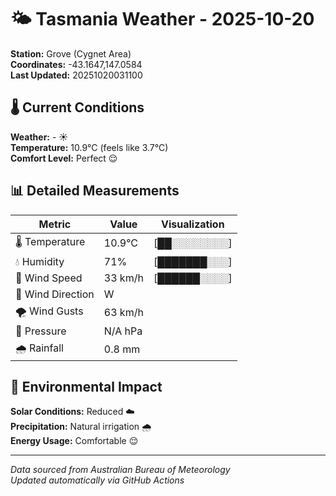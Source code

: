 # 🌤️ Tasmania Weather - 2025-10-20

**Station:** Grove (Cygnet Area)  
**Coordinates:** -43.1647,147.0584  
**Last Updated:** 20251020031100

## 🌡️ Current Conditions

**Weather:** - ☀️  
**Temperature:** 10.9°C (feels like 3.7°C)  
**Comfort Level:** Perfect 😌

## 📊 Detailed Measurements

| Metric | Value | Visualization |
|--------|-------|---------------|
| 🌡️ Temperature | 10.9°C | [██░░░░░░░░] |
| 💧 Humidity | 71% | [███████░░░] |
| 💨 Wind Speed | 33 km/h | [██████░░░░] |
| 🧭 Wind Direction | W | |
| 🌪️ Wind Gusts | 63 km/h | |
| 🔽 Pressure | N/A hPa | |
| 🌧️ Rainfall | 0.8 mm | |

## 🌱 Environmental Impact

**Solar Conditions:** Reduced ☁️  
**Precipitation:** Natural irrigation 🌧️  
**Energy Usage:** Comfortable 😌

---
*Data sourced from Australian Bureau of Meteorology*  
*Updated automatically via GitHub Actions*
